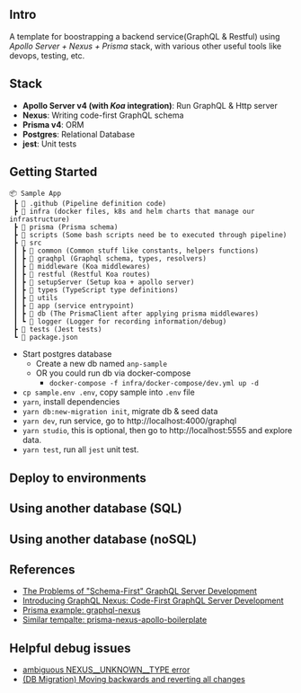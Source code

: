 ## Intro

A template for boostrapping a backend service(GraphQL & Restful) using *Apollo Server + Nexus + Prisma* stack, with various other useful tools like devops, testing, etc.

## Stack

- **Apollo Server v4 (with *Koa* integration)**: Run GraphQL & Http server
- **Nexus**: Writing code-first GraphQL schema
- **Prisma v4**: ORM
- **Postgres**: Relational Database
- **jest**: Unit tests

## Getting Started

```
📦 Sample App
 ┣ 📂 .github (Pipeline definition code)
 ┣ 📂 infra (docker files, k8s and helm charts that manage our infrastructure)
 ┣ 📂 prisma (Prisma schema)
 ┣ 📂 scripts (Some bash scripts need be to executed through pipeline)
 ┣ 📂 src
 ┃ ┣ 📂 common (Common stuff like constants, helpers functions)
 ┃ ┣ 📂 graqhpl (Graphql schema, types, resolvers)
 ┃ ┣ 📂 middleware (Koa middlewares)
 ┃ ┣ 📂 restful (Restful Koa routes)
 ┃ ┣ 📂 setupServer (Setup koa + apollo server)
 ┃ ┣ 📂 types (TypeScript type definitions)
 ┃ ┣ 📂 utils
 ┃ ┣ 📂 app (service entrypoint)
 ┃ ┣ 📂 db (The PrismaClient after applying prisma middlewares)
 ┃ ┗ 📂 logger (Logger for recording information/debug)
 ┣ 📂 tests (Jest tests)
 ┗ 📜 package.json
```

- Start postgres database
  - Create a new db named `anp-sample`
  - OR you could run db via docker-compose
    - `docker-compose -f infra/docker-compose/dev.yml up -d`
- `cp sample.env .env`, copy sample into `.env` file
- `yarn`, install dependencies
- `yarn db:new-migration init`, migrate db & seed data
- `yarn dev`, run service, go to http://localhost:4000/graphql
- `yarn studio`, this is optional, then go to http://localhost:5555 and explore data.
- `yarn test`, run all `jest` unit test.

## Deploy to environments

## Using another database (SQL)

## Using another database (noSQL)

## References
- [The Problems of "Schema-First" GraphQL Server Development](https://www.prisma.io/blog/the-problems-of-schema-first-graphql-development-x1mn4cb0tyl3)
- [Introducing GraphQL Nexus: Code-First GraphQL Server Development](https://www.prisma.io/blog/introducing-graphql-nexus-code-first-graphql-server-development-ll6s1yy5cxl5)
- [Prisma example: graphql-nexus](https://github.com/prisma/prisma-examples/blob/latest/typescript/graphql-nexus)
- [Similar tempalte: prisma-nexus-apollo-boilerplate](https://github.com/prisma-korea/prisma-nexus-apollo-boilerplate)

## Helpful debug issues

- [ambiguous NEXUS__UNKNOWN__TYPE error](https://github.com/graphql-nexus/nexus/issues/1119)
- [(DB Migration) Moving backwards and reverting all changes](https://www.prisma.io/docs/guides/database/production-troubleshooting#moving-backwards-and-reverting-all-changes)